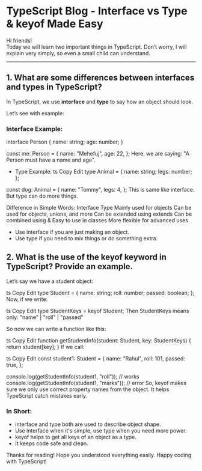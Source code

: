 #  TypeScript Blog - Interface vs Type & keyof Made Easy

Hi friends!   
Today we will learn two important things in TypeScript. Don’t worry, I will explain very simply, so even a small child can understand.

---

##  1. What are some differences between interfaces and types in TypeScript?

In TypeScript, we use **interface** and **type** to say how an object should look.

Let’s see with example:

###  Interface Example:


interface Person {
  name: string;
  age: number;
}

const me: Person = {
  name: "Mehefuj",
  age: 22,
};
Here, we are saying: "A Person must have a name and age".

- Type Example:
ts
Copy
Edit
type Animal = {
  name: string;
  legs: number;
};

const dog: Animal = {
  name: "Tommy",
  legs: 4,
};
This is same like interface. But type can do more things.

 Difference in Simple Words:
Interface	Type
Mainly used for objects	Can be used for objects, unions, and more
Can be extended using extends	Can be combined using &
Easy to use in classes	More flexible for advanced uses

- Use interface if you are just making an object.
- Use type if you need to mix things or do something extra.

## 2. What is the use of the keyof keyword in TypeScript? Provide an example.
Let’s say we have a student object:

ts
Copy
Edit
type Student = {
  name: string;
  roll: number;
  passed: boolean;
};
Now, if we write:

ts
Copy
Edit
type StudentKeys = keyof Student;
Then StudentKeys means only: "name" | "roll" | "passed"

So now we can write a function like this:

ts
Copy
Edit
function getStudentInfo(student: Student, key: StudentKeys) {
  return student[key];
}
If we call:

ts
Copy
Edit
const student1: Student = {
  name: "Rahul",
  roll: 101,
  passed: true,
};

console.log(getStudentInfo(student1, "roll")); // works
console.log(getStudentInfo(student1, "marks")); //  error
So, keyof makes sure we only use correct property names from the object. It helps TypeScript catch mistakes early.

### In Short:
- interface and type both are used to describe object shape.
- Use interface when it's simple, use type when you need more power.
- keyof helps to get all keys of an object as a type.
- It keeps code safe and clean.

Thanks for reading! 
Hope you understood everything easily. Happy coding with TypeScript! 